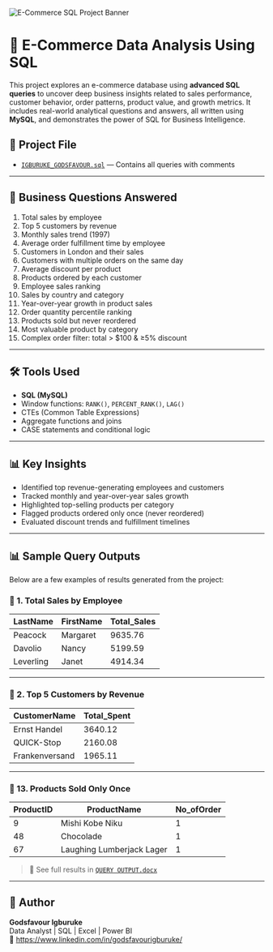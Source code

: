 ![E-Commerce SQL Project Banner](./screenshots/banner.png)

# 🛒 E-Commerce Data Analysis Using SQL

This project explores an e-commerce database using **advanced SQL queries** to uncover deep business insights related to sales performance, customer behavior, order patterns, product value, and growth metrics.
It includes  real-world analytical questions and answers, all written using **MySQL**, and demonstrates the power of SQL for Business Intelligence. 



## 📁 Project File

- [`IGBURUKE_GODSFAVOUR.sql`](./IGBURUKE_GODSFAVOUR.sql) — Contains all queries with comments

---

## 🧠 Business Questions Answered

1. Total sales by employee  
2. Top 5 customers by revenue  
3. Monthly sales trend (1997)  
4. Average order fulfillment time by employee  
5. Customers in London and their sales  
6. Customers with multiple orders on the same day  
7. Average discount per product  
8. Products ordered by each customer  
9. Employee sales ranking  
10. Sales by country and category  
11. Year-over-year growth in product sales  
12. Order quantity percentile ranking  
13. Products sold but never reordered  
14. Most valuable product by category  
15. Complex order filter: total > $100 & ≥5% discount

---

## 🛠 Tools Used

- **SQL (MySQL)**
- Window functions: `RANK()`, `PERCENT_RANK()`, `LAG()`
- CTEs (Common Table Expressions)
- Aggregate functions and joins
- CASE statements and conditional logic

---

## 📊 Key Insights

- Identified top revenue-generating employees and customers
- Tracked monthly and year-over-year sales growth
- Highlighted top-selling products per category
- Flagged products ordered only once (never reordered)
- Evaluated discount trends and fulfillment timelines

---

## 📊 Sample Query Outputs

Below are a few examples of results generated from the project:

### 🔹 1. Total Sales by Employee

| LastName  | FirstName | Total_Sales |
|-----------|-----------|-------------|
| Peacock   | Margaret  | 9635.76     |
| Davolio   | Nancy     | 5199.59     |
| Leverling | Janet     | 4914.34     |

---

### 🔹 2. Top 5 Customers by Revenue

| CustomerName                          | Total_Spent |
|--------------------------------------|-------------|
| Ernst Handel                          | 3640.12     |
| QUICK-Stop                            | 2160.08     |
| Frankenversand                        | 1965.11     |

---


### 🔹 13. Products Sold Only Once

| ProductID | ProductName                 | No_ofOrder |
|-----------|-----------------------------|------------|
| 9         | Mishi Kobe Niku             | 1          |
| 48        | Chocolade                   | 1          |
| 67        | Laughing Lumberjack Lager   | 1          |

> 🔎 See full results in [`QUERY OUTPUT.docx`](./QUERY%20OUTPUT.docx)

---

## 🔗 Author

**Godsfavour Igburuke**  
Data Analyst | SQL | Excel | Power BI  
📧 https://www.linkedin.com/in/godsfavourigburuke/  



